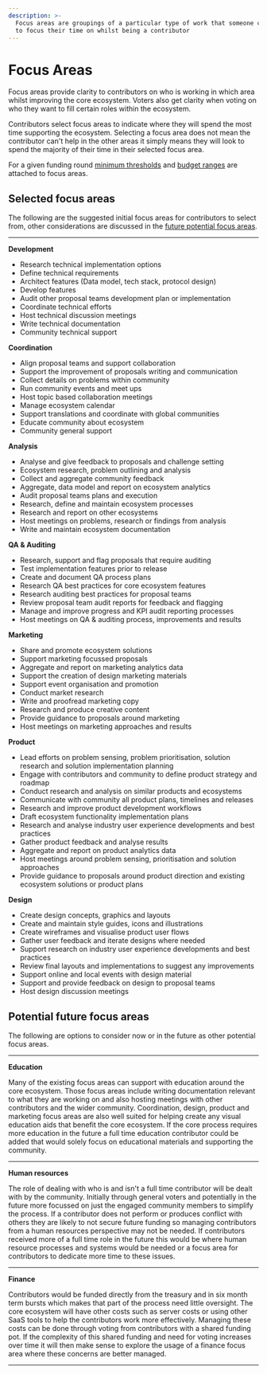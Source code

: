 ```yaml
---
description: >-
  Focus areas are groupings of a particular type of work that someone can choose
  to focus their time on whilst being a contributor
---
```


# Focus Areas

Focus areas provide clarity to contributors on who is working in which area whilst improving the core ecosystem. Voters also get clarity when voting on who they want to fill certain roles within the ecosystem.

Contributors select focus areas to indicate where they will spend the most time supporting the ecosystem. Selecting a focus area does not mean the contributor can't help in the other areas it simply means they will look to spend the majority of their time in their selected focus area.

For a given funding round [minimum thresholds](minimum-thresholds.md) and [budget ranges](budget-ranges.md) are attached to focus areas.

## Selected focus areas

The following are the suggested initial focus areas for contributors to select from, other considerations are discussed in the [future potential focus areas](./#others-areas-to-consider).

****

**Development**

* Research technical implementation options
* Define technical requirements
* Architect features (Data model, tech stack, protocol design)
* Develop features
* Audit other proposal teams development plan or implementation
* Coordinate technical efforts
* Host technical discussion meetings
* Write technical documentation
* Community technical support&#x20;



**Coordination**

* Align proposal teams and support collaboration
* Support the improvement of proposals writing and communication
* Collect details on problems within community
* Run community events and meet ups
* Host topic based collaboration meetings
* Manage ecosystem calendar
* Support translations and coordinate with global communities
* Educate community about ecosystem
* Community general support



**Analysis**

* Analyse and give feedback to proposals and challenge setting
* Ecosystem research, problem outlining and analysis
* Collect and aggregate community feedback
* Aggregate, data model and report on ecosystem analytics&#x20;
* Audit proposal teams plans and execution
* Research, define and maintain ecosystem processes
* Research and report on other ecosystems
* Host meetings on problems, research or findings from analysis
* Write and maintain ecosystem documentation&#x20;



**QA & Auditing**

* Research, support and flag proposals that require auditing
* Test implementation features prior to release
* Create and document QA process plans
* Research QA best practices for core ecosystem features
* Research auditing best practices for proposal teams
* Review proposal team audit reports for feedback and flagging
* Manage and improve progress and KPI audit reporting processes
* Host meetings on QA & auditing process, improvements and results



**Marketing**

* Share and promote ecosystem solutions
* Support marketing focussed proposals
* Aggregate and report on marketing analytics data
* Support the creation of design marketing materials
* Support event organisation and promotion
* Conduct market research
* Write and proofread marketing copy
* Research and produce creative content
* Provide guidance to proposals around marketing
* Host meetings on marketing approaches and results



**Product**

* Lead efforts on problem sensing, problem prioritisation, solution research and solution implementation planning
* Engage with contributors and community to define product strategy and roadmap
* Conduct research and analysis on similar products and ecosystems
* Communicate with community all product plans, timelines and releases
* Research and improve product development workflows
* Draft ecosystem functionality implementation plans
* Research and analyse industry user experience developments and best practices
* Gather product feedback and analyse results
* Aggregate and report on product analytics data
* Host meetings around problem sensing, prioritisation and solution approaches
* Provide guidance to proposals around product direction and existing ecosystem solutions or product plans



**Design**

* Create design concepts, graphics and layouts
* Create and maintain style guides, icons and illustrations
* Create wireframes and visualise product user flows
* Gather user feedback and iterate designs where needed
* Support research on industry user experience developments and best practices
* Review final layouts and implementations to suggest any improvements
* Support online and local events with design material
* Support and provide feedback on design to proposal teams
* Host design discussion meetings

## Potential future focus **areas**

The following are options to consider now or in the future as other potential focus areas.&#x20;

****

**Education**

Many of the existing focus areas can support with education around the core ecosystem. Those focus areas include writing documentation relevant to what they are working on and also hosting meetings with other contributors and the wider community. Coordination, design, product and marketing focus areas are also well suited for helping create any visual education aids that benefit the core ecosystem. If the core process requires more education in the future a full time education contributor could be added that would solely focus on educational materials and supporting the community.

****

**Human resources**

The role of dealing with who is and isn't a full time contributor will be dealt with by the community. Initially through general voters and potentially in the future more focussed on just the engaged community members to simplify the process. If a contributor does not perform or produces conflict with others they are likely to not secure future funding so managing contributors from a human resources perspective may not be needed. If contributors received more of a full time role in the future this would be where human resource processes and systems would be needed or a focus area for contributors to dedicate more time to these issues.

****

**Finance**

Contributors would be funded directly from the treasury and in six month term bursts which makes that part of the process need little oversight. The core ecosystem will have other costs such as server costs or using other SaaS tools to help the contributors work more effectively. Managing these costs can be done through voting from contributors with a shared funding pot. If the complexity of this shared funding and need for voting increases over time it will then make sense to explore the usage of a finance focus area where these concerns are better managed.

****
